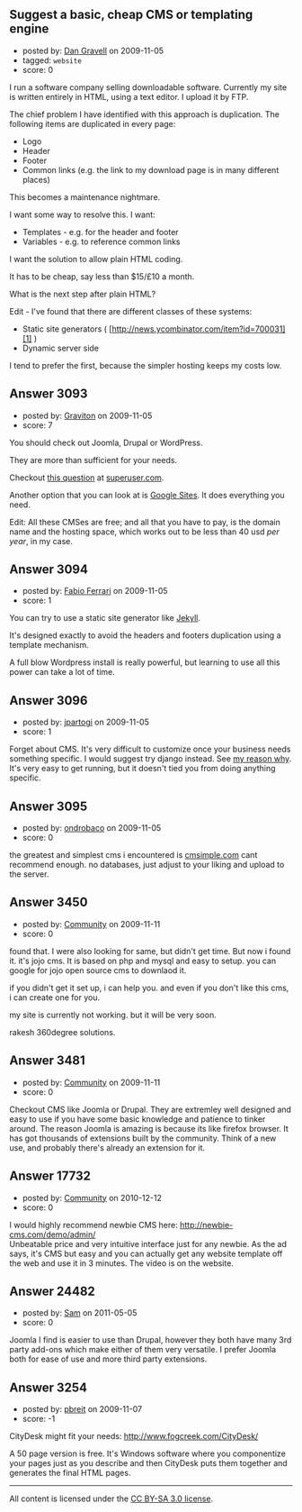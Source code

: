 ## Suggest a basic, cheap CMS or templating engine

- posted by: [Dan Gravell](https://stackexchange.com/users/-1/790-dan-gravell) on 2009-11-05
- tagged: `website`
- score: 0

I run a software company selling downloadable software. Currently my site is written entirely in HTML, using a text editor. I upload it by FTP.

The chief problem I have identified with this approach is duplication. The following items are duplicated in every page:

 - Logo
 - Header
 - Footer
 - Common links (e.g. the link to my download page is in many different places)

This becomes a maintenance nightmare.

I want some way to resolve this. I want:
 - Templates - e.g. for the header and footer
 - Variables - e.g. to reference common links

I want the solution to allow plain HTML coding.

It has to be cheap, say less than $15/£10 a month.

What is the next step after plain HTML?

Edit - I've found that there are different classes of these systems:
 - Static site generators ( [http://news.ycombinator.com/item?id=700031][1] )
 - Dynamic server side

I tend to prefer the first, because the simpler hosting keeps my costs low.

  [1]: http://news.ycombinator.com/item?id=700031


## Answer 3093

- posted by: [Graviton](https://stackexchange.com/users/-1/85-graviton) on 2009-11-05
- score: 7

<p>You should check out Joomla, Drupal or WordPress.</p>

<p>They are more than sufficient for your needs.</p>

<p>Checkout <a href="http://superuser.com/questions/42523/joomla-wordpress-and-drupal-which-one-is-more-suitable-for-building-static-html" rel="nofollow">this question</a> at <a href="http://superuser.com" rel="nofollow">superuser.com</a>.</p>

<p>Another option that you can look at is <a href="http://sites.google.com/" rel="nofollow">Google Sites</a>. It does everything you need.</p>

<p>Edit: All these CMSes are free; and all that you have to pay, is the domain name and the hosting space, which works out to be less than 40 usd <em>per year</em>, in my case. </p>



## Answer 3094

- posted by: [Fabio Ferrari](https://stackexchange.com/users/-1/557-fabio-ferrari) on 2009-11-05
- score: 1

<p>You can try to use a static site generator like <a href="http://github.com/mojombo/jekyll" rel="nofollow">Jekyll</a>. </p>

<p>It's designed exactly to avoid the headers and footers duplication using a template mechanism.</p>

<p>A full blow Wordpress install is really powerful, but learning to use all this power can take a lot of time.</p>



## Answer 3096

- posted by: [jpartogi](https://stackexchange.com/users/-1/911-jpartogi) on 2009-11-05
- score: 1

<p>Forget about CMS. It's very difficult to customize once your business needs something specific. I would suggest try django instead. See <a href="http://blog.scrum8.com/2009/nov/01/why-django-perfect-choice-startup/" rel="nofollow">my reason why</a>. It's very easy to get running, but it doesn't tied you from doing anything specific.</p>



## Answer 3095

- posted by: [ondrobaco](https://stackexchange.com/users/-1/1266-ondrobaco) on 2009-11-05
- score: 0

<p>the greatest and simplest cms i encountered is <a href="http://cmsimple.com" rel="nofollow">cmsimple.com</a>
cant recommend enough. no databases, just adjust to your liking and upload to the server.</p>



## Answer 3450

- posted by: [Community](https://stackexchange.com/users/-1/-1-community) on 2009-11-11
- score: 0

found that. I were also looking for same, but didn't get time. But now i found it.
it's jojo cms. It is based on php and mysql and easy to setup. you can google for jojo open source cms to downlaod it.

if you didn't get it set up, i can help you.
and even if you don't like this cms, i can create one for you.

my site is currently not working. but it will be very soon.

rakesh 
360degree solutions.


## Answer 3481

- posted by: [Community](https://stackexchange.com/users/-1/-1-community) on 2009-11-11
- score: 0

Checkout CMS like Joomla or Drupal. 
They are extremley well designed and easy to use if you have some basic knowledge and patience to tinker around. The reason Joomla is amazing is because its like firefox browser. It has got thousands of extensions built by the community. Think of a new use, and probably there's already an extension for it. 


## Answer 17732

- posted by: [Community](https://stackexchange.com/users/-1/-1-community) on 2010-12-12
- score: 0

I would highly recommend newbie CMS here: http://newbie-cms.com/demo/admin/  
Unbeatable price and very intuitive interface just for any newbie. As the ad says, it's CMS but easy and you can actually get any website template off the web and use it in 3 minutes. The video is on the website.


## Answer 24482

- posted by: [Sam](https://stackexchange.com/users/-1/10234-sam) on 2011-05-05
- score: 0

Joomla I find is easier to use than Drupal, however they both have many 3rd party add-ons which make either of them very versatile. I prefer Joomla both for ease of use and more third party extensions.


## Answer 3254

- posted by: [pbreit](https://stackexchange.com/users/-1/239-pbreit) on 2009-11-07
- score: -1

CityDesk might fit your needs: http://www.fogcreek.com/CityDesk/

A 50 page version is free. It's Windows software where you componentize your pages just as you describe and then CityDesk puts them together and generates the final HTML pages.



---

All content is licensed under the [CC BY-SA 3.0 license](https://creativecommons.org/licenses/by-sa/3.0/).

